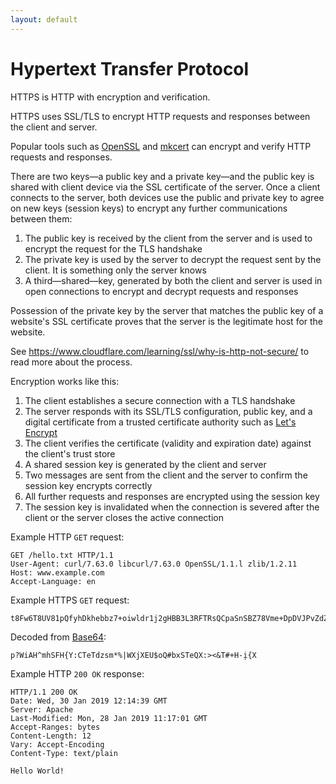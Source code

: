 ```yaml
---
layout: default
---
```


# Hypertext Transfer Protocol

HTTPS is HTTP with encryption and verification.

HTTPS uses SSL/TLS to encrypt HTTP requests and responses between the client and server.

Popular tools such as [OpenSSL](https://www.openssl.org) and [mkcert](https://github.com/FiloSottile/mkcert) can encrypt and verify HTTP requests and responses.

There are two keys—a public key and a private key—and the public key is shared with client device via the SSL certificate of the server. Once a client connects to the server, both devices use the public and private key to agree on new keys (session keys) to encrypt any further communications between them:

1. The public key is received by the client from the server and is used to encrypt the request for the TLS handshake
2. The private key is used by the server to decrypt the request sent by the client. It is something only the server knows
3. A third—shared—key, generated by both the client and server is used in open connections to encrypt and decrypt requests and responses

Possession of the private key by the server that matches the public key of a website's SSL certificate proves that the server is the legitimate host for the website.

See <https://www.cloudflare.com/learning/ssl/why-is-http-not-secure/> to read more about the process.

Encryption works like this:

1. The client establishes a secure connection with a TLS handshake
2. The server responds with its SSL/TLS configuration, public key, and a digital certificate from a trusted certificate authority such as [Let's Encrypt](https://letsencrypt.org)
3. The client verifies the certificate (validity and expiration date) against the client's trust store
4. A shared session key is generated by the client and server
5. Two messages are sent from the client and the server to confirm the session key encrypts correctly
6. All further requests and responses are encrypted using the session key
7. The session key is invalidated when the connection is severed after the client or the server closes the active connection

Example HTTP `GET` request:

```http
GET /hello.txt HTTP/1.1
User-Agent: curl/7.63.0 libcurl/7.63.0 OpenSSL/1.1.l zlib/1.2.11
Host: www.example.com
Accept-Language: en
```

Example HTTPS `GET` request:

```
t8Fw6T8UV81pQfyhDkhebbz7+oiwldr1j2gHBB3L3RFTRsQCpaSnSBZ78Vme+DpDVJPvZdZUZHpzbbcqmSW1+3xXGsERHg9YDmpYk0VVDiRvw1H5miNieJeJ/FNUjgH0BmVRWII6+T4MnDwmCMZUI/orxP3HGwYCSIvyzS3MpmmSe4iaWKCOHQ==
```

Decoded from [Base64](https://en.wikipedia.org/wiki/Base64):

```
p?WiAH^mhSFH{Y:CTeTdzsm*%|WXjXEU$oQ#bxSTeQX:><&T#+H-̦i{X
```

Example HTTP `200 OK` response:

```http
HTTP/1.1 200 OK
Date: Wed, 30 Jan 2019 12:14:39 GMT
Server: Apache
Last-Modified: Mon, 28 Jan 2019 11:17:01 GMT
Accept-Ranges: bytes
Content-Length: 12
Vary: Accept-Encoding
Content-Type: text/plain

Hello World!
```
